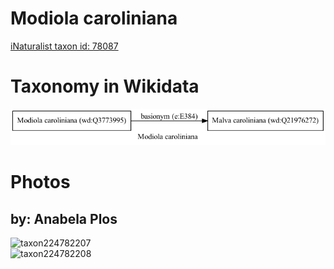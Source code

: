 
Modiola caroliniana
===================
  
[iNaturalist taxon id: 78087](https://www.inaturalist.org/taxa/78087)
# Taxonomy in Wikidata
  
![Modiola caroliniana](../wikidata_schemas/Modiola_caroliniana.gv.png)
# Photos

## by: Anabela Plos
  
![taxon224782207](https://inaturalist-open-data.s3.amazonaws.com/photos/240889724/medium.jpeg)  
![taxon224782208](https://inaturalist-open-data.s3.amazonaws.com/photos/240889678/medium.jpeg)
